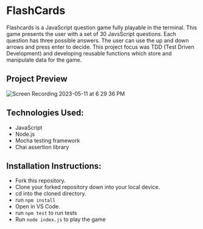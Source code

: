 # FlashCards 

Flashcards is a JavaScript question game fully playable in the terminal. This game presents the user with a set of 30 JavsScript questions. Each question has three possible answers. The user can use the up and down arrows and press enter to decide. This project focus was TDD (Test Driven Development) and developing reusable functions which store and manipulate data for the game. 

## Project Preview
![Screen Recording 2023-05-11 at 6 29 36 PM](https://user-images.githubusercontent.com/116329342/237846768-d7a8fd84-7676-4dbc-ba28-0cd3a2a013d4.gif)

## Technologies Used:
- JavaScript
- Node.js
- Mocha testing framework
- Chai assertion library

## Installation Instructions:
- Fork this repository.
- Clone your forked repository down into your local device.
- cd into the cloned directory.
- run `npm install`
- Open in VS Code.
- run `npm test` to run tests
- Run `node index.js` to play the game